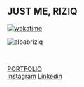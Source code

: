 ## JUST ME, RIZIQ

[![wakatime](https://wakatime.com/badge/user/bed9167f-f092-491c-a9bf-7d5c727a0abb.svg)](https://wakatime.com/@bed9167f-f092-491c-a9bf-7d5c727a0abb) 
<p align="left"> <img src="https://komarev.com/ghpvc/?username=albabriziq&label=Profile%20views&color=0e75b6&style=flat" alt="albabriziq" /> </p>
</br>


[PORTFOLIO](https://albabriziq.vercel.app/)<br/>
[Instagram](https://www.instagram.com/albrzq_dev/)
[Linkedin](https://www.linkedin.com/in/riziqalbab/)

